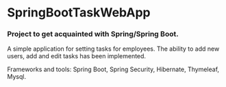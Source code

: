 # SpringBootTaskWebApp

### Project to get acquainted with Spring/Spring Boot.

A simple application for setting tasks for employees. The ability to add new users, add and edit tasks has been implemented.

Frameworks and tools: Spring Boot, Spring Security, Hibernate, Thymeleaf, Mysql.
